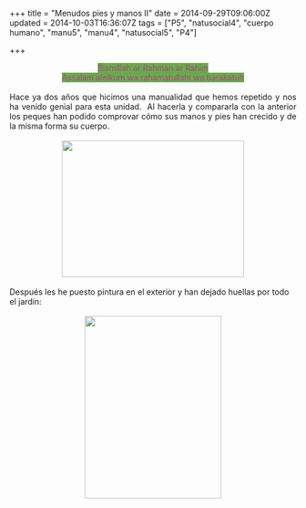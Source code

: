 +++
title = "Menudos pies y manos II"
date = 2014-09-29T09:06:00Z
updated = 2014-10-03T16:36:07Z
tags = ["P5", "natusocial4", "cuerpo humano", "manu5", "manu4", "natusocial5", "P4"]

+++

<div dir="ltr" style="text-align: left;" trbidi="on"><div style="text-align: center;"><span style="color: #a64d79;"><span style="background-color: #6aa84f;">Bismillah ar Rahman ar Rahim<br />Assalam aleikum wa rahamatullahi wa barakatuh</span></span></div><div style="text-align: center;"><span style="color: #a64d79;"><span style="background-color: #6aa84f;"><br /></span></span></div><div style="text-align: justify;">Hace ya dos años que hicimos una manualidad que hemos repetido y nos ha venido genial para esta unidad.&nbsp; Al hacerla y compararla con la anterior los peques han podido comprovar cómo sus manos y pies han crecido y de la misma forma su cuerpo.&nbsp;</div><br /><div class="separator" style="clear: both; text-align: center;"><a href="http://lh5.ggpht.com/-smojtwUieNQ/VCkEq8Ms4TI/AAAAAAAAG44/DtUmuhogzr8/s1600/2014-09-26-14-52-20_deco.jpg" imageanchor="1" style="margin-left: 1em; margin-right: 1em;"> <img border="0" src="http://lh5.ggpht.com/-smojtwUieNQ/VCkEq8Ms4TI/AAAAAAAAG44/DtUmuhogzr8/s640/2014-09-26-14-52-20_deco.jpg" height="240" width="320" /> </a> </div><br />Después les he puesto pintura en el exterior y han dejado huellas por todo el jardín:<br /><br /><div class="separator" style="clear: both; text-align: center;"><a href="http://lh3.ggpht.com/-RRprZC8VaZ8/VCkE8ZsIs_I/AAAAAAAAG5A/EC0HUY46-HA/s1600/2014-09-26-14-47-16_deco.jpg" imageanchor="1" style="margin-left: 1em; margin-right: 1em;"> <img border="0" src="http://lh3.ggpht.com/-RRprZC8VaZ8/VCkE8ZsIs_I/AAAAAAAAG5A/EC0HUY46-HA/s640/2014-09-26-14-47-16_deco.jpg" height="320" width="240" /> </a> </div></div>

